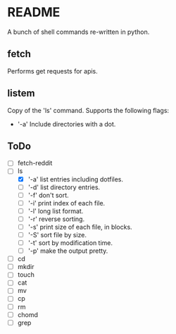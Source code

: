 # README

A bunch of shell commands re-written in python.

## fetch

Performs get requests for apis.

## listem

Copy of the 'ls' command. Supports the following flags:

- '-a' Include directories with a dot.

## ToDo

- [ ] fetch-reddit
- [ ] ls
  - [X] '-a' list entries including dotfiles.
  - [ ] '-d' list directory entries.
  - [ ] '-f' don't sort.
  - [ ] '-i' print index of each file.
  - [ ] '-l' long list format.
  - [ ] '-r' reverse sorting.
  - [ ] '-s' print size of each file, in blocks.
  - [ ] '-S' sort file by size.
  - [ ] '-t' sort by modification time.
  - [ ] '-p' make the output pretty.
- [ ] cd
- [ ] mkdir
- [ ] touch
- [ ] cat
- [ ] mv
- [ ] cp
- [ ] rm
- [ ] chomd
- [ ] grep